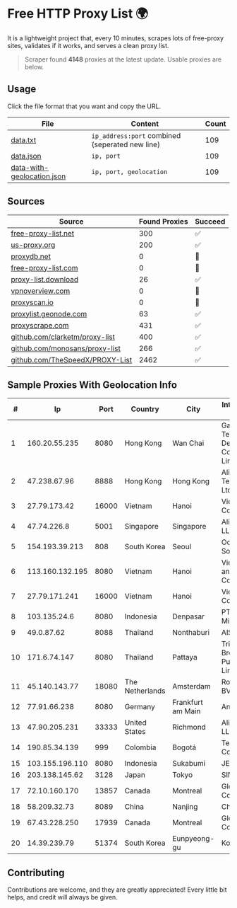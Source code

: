 
# Free HTTP Proxy List 🌍

It is a lightweight project that, every 10 minutes, scrapes lots of free-proxy sites, validates if it works, and serves a clean proxy list.


> Scraper found **4148** proxies at the latest update. Usable proxies are below.

## Usage

Click the file format that you want and copy the URL.


|File|Content|Count|
|----|-------|-----|
|[data.txt](https://raw.githubusercontent.com/themiralay/Proxy-List-World/master/data.txt)|`ip_address:port` combined (seperated new line)|109|
|[data.json](https://raw.githubusercontent.com/themiralay/Proxy-List-World/master/data.json)|`ip, port`|109|
|[data-with-geolocation.json](https://raw.githubusercontent.com/themiralay/Proxy-List-World/master/data-with-geolocation.json)|`ip, port, geolocation`|109|

## Sources

|Source|Found Proxies|Succeed|
|------|-------------|-------|
|[free-proxy-list.net](https://free-proxy-list.net)|300|✅|
|[us-proxy.org](https://www.us-proxy.org)|200|✅|
|[proxydb.net](http://proxydb.net)|0|🚫|
|[free-proxy-list.com](https://free-proxy-list.com/?page=&port=&type%5B%5D=http&type%5B%5D=https&up_time=0&search=Search)|0|🚫|
|[proxy-list.download](https://www.proxy-list.download/HTTP)|26|✅|
|[vpnoverview.com](https://vpnoverview.com/privacy/anonymous-browsing/free-proxy-servers)|0|🚫|
|[proxyscan.io](https://www.proxyscan.io)|0|🚫|
|[proxylist.geonode.com](https://proxylist.geonode.com/api/proxy-list?limit=300&page=1&sort_by=lastChecked&sort_type=desc&protocols=http,https)|63|✅|
|[proxyscrape.com](https://api.proxyscrape.com/v2/?request=displayproxies&protocol=http&timeout=10000&country=all&ssl=all&anonymity=all)|431|✅|
|[github.com/clarketm/proxy-list](https://raw.githubusercontent.com/clarketm/proxy-list/master/proxy-list-raw.txt)|400|✅|
|[github.com/monosans/proxy-list](https://raw.githubusercontent.com/monosans/proxy-list/main/proxies/http.txt)|266|✅|
|[github.com/TheSpeedX/PROXY-List](https://raw.githubusercontent.com/TheSpeedX/PROXY-List/master/http.txt)|2462|✅|


## Sample Proxies With Geolocation Info

|#|Ip|Port|Country|City|Internet Service Provider|
|-|--|----|-------|----|-------------------------|
|1|160.20.55.235|8080|Hong Kong|Wan Chai|Gateway Technology Development Company Limited|
|2|47.238.67.96|8888|Hong Kong|Hong Kong|Alibaba (US) Technology Co., Ltd.|
|3|27.79.173.42|16000|Vietnam|Hanoi|Viettel Corporation|
|4|47.74.226.8|5001|Singapore|Singapore|Alibaba Cloud LLC|
|5|154.193.39.213|808|South Korea|Seoul|Octopus Web Solution Inc|
|6|113.160.132.195|8080|Vietnam|Hanoi|VietNam Post and Telecom Corporation|
|7|27.79.171.241|16000|Vietnam|Hanoi|Viettel Corporation|
|8|103.135.24.6|8080|Indonesia|Denpasar|PT Maxindo Mitra Solusi|
|9|49.0.87.62|8088|Thailand|Nonthaburi|AIS-Fibre|
|10|171.6.74.147|8080|Thailand|Pattaya|Triple T Broadband Public Company Limited|
|11|45.140.143.77|18080|The Netherlands|Amsterdam|RoyaleHosting BV|
|12|77.91.66.238|8080|Germany|Frankfurt am Main|Andrii Hrosh|
|13|47.90.205.231|33333|United States|Richmond|Alibaba.com LLC|
|14|190.85.34.139|999|Colombia|Bogotá|Telmex Colombia S.A.|
|15|103.155.196.110|8080|Indonesia|Sukabumi|JEMBATANDATA|
|16|203.138.145.62|3128|Japan|Tokyo|SIMPLEIA|
|17|72.10.160.170|13857|Canada|Montreal|GloboTech Communications|
|18|58.209.32.73|8089|China|Nanjing|China Telecom|
|19|67.43.228.250|17939|Canada|Montreal|GloboTech Communications|
|20|14.39.239.79|51374|South Korea|Eunpyeong-gu|Korea Telecom|



## Contributing

Contributions are welcome, and they are greatly appreciated! Every
little bit helps, and credit will always be given.

